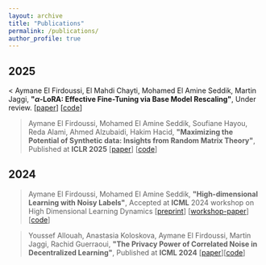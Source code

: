 ```yaml
---
layout: archive
title: "Publications"
permalink: /publications/
author_profile: true
---
```


2025
---
< Aymane El Firdoussi, El Mahdi Chayti, Mohamed El Amine Seddik, Martin Jaggi, **"$\alpha$-LoRA: Effective Fine-Tuning via Base Model Rescaling"**, Under review. [[paper](https://elfirdoussilab1.github.io/files/alpha_lora.pdf)] [[code](https://github.com/elfirdoussilab1/Transfer-Learning)]

> Aymane El Firdoussi, Mohamed El Amine Seddik, Soufiane Hayou, Reda Alami, Ahmed Alzubaidi, Hakim Hacid, **"Maximizing the Potential of Synthetic data: Insights from Random Matrix Theory"**, Published at **ICLR 2025** [[paper](https://elfirdoussilab1.github.io/files/ICLR_2025_Final_paper.pdf)] [[code](https://github.com/elfirdoussilab1/Synthetic-data)]

2024
---
> Aymane El Firdoussi, Mohamed El Amine Seddik, **"High-dimensional Learning with Noisy Labels"**, Accepted at **ICML** 2024 workshop on High Dimensional Learning Dynamics [[preprint](https://elfirdoussilab1.github.io/files/High_dimensional_Learning_with_Noisy_Labels.pdf)] 
[[workshop-paper](https://elfirdoussilab1.github.io/files/A_Random_Matrix_Analysis_of_Learning_with_Noisy_Labels.pdf)] [[code](https://github.com/elfirdoussilab1/High-Dimensional-Learning-Noisy-Labels)]

> Youssef Allouah, Anastasia Koloskova, Aymane El Firdoussi, Martin Jaggi, Rachid Guerraoui, **"The Privacy Power of Correlated Noise in Decentralized Learning"**, Published at **ICML 2024** [[paper](https://elfirdoussilab1.github.io/files/privacy_power.pdf)][[code](https://github.com/elfirdoussilab1/DECOR)]
